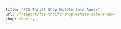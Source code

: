 ```yaml
---
title: "FCS Thrift Shop Estate Sale Annex"
url: /freeport/fcs-thrift-shop-estate-sale-annex/
shop: charity
---
```

